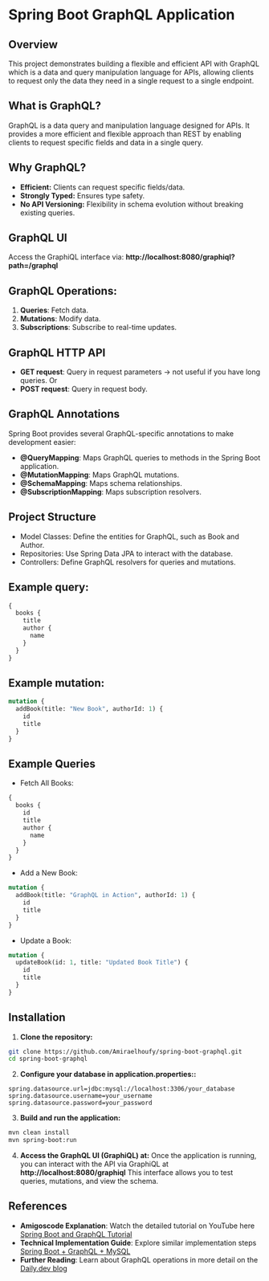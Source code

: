 # Spring Boot GraphQL Application

## Overview
This project demonstrates building a flexible and efficient API with GraphQL which is a data and query manipulation language for APIs,
allowing clients to request only the data they need in a single request to a single endpoint.


## What is GraphQL?
GraphQL is a data query and manipulation language designed for APIs.
 It provides a more efficient and flexible approach than REST by enabling clients to request specific fields and data in a single query.

## Why GraphQL?
- **Efficient:** Clients can request specific fields/data.
- **Strongly Typed:** Ensures type safety.
- **No API Versioning:** Flexibility in schema evolution without breaking existing queries.

## GraphQL UI
Access the GraphiQL interface via: **http://localhost:8080/graphiql?path=/graphql**

## GraphQL Operations:
1. **Queries**: Fetch data.
2. **Mutations**: Modify data.
3. **Subscriptions**: Subscribe to real-time updates.

## GraphQL HTTP API
- **GET request**: Query in request parameters  &rarr; not useful if you have long queries.
Or
- **POST request**: Query in request body.

## GraphQL Annotations
Spring Boot provides several GraphQL-specific annotations to make development easier:

- **@QueryMapping**: Maps GraphQL queries to methods in the Spring Boot application.
- **@MutationMapping**: Maps GraphQL mutations.
- **@SchemaMapping**: Maps schema relationships.
- **@SubscriptionMapping**: Maps subscription resolvers.

## Project Structure
- Model Classes: Define the entities for GraphQL, such as Book and Author.
- Repositories: Use Spring Data JPA to interact with the database.
- Controllers: Define GraphQL resolvers for queries and mutations.

## Example query:
```graphql
{
  books {
    title
    author {
      name
    }
  }
}
```

## Example mutation:

```graphql
mutation {
  addBook(title: "New Book", authorId: 1) {
    id
    title
  }
}
```

## Example Queries
- Fetch All Books:
```graphql
{
  books {
    id
    title
    author {
      name
    }
  }
}
```

- Add a New Book:
```graphql
mutation {
  addBook(title: "GraphQL in Action", authorId: 1) {
    id
    title
  }
}
```

- Update a Book:

```graphql
mutation {
  updateBook(id: 1, title: "Updated Book Title") {
    id
    title
  }
}
```

## Installation
1. **Clone the repository:**
```bash
git clone https://github.com/Amiraelhoufy/spring-boot-graphql.git
cd spring-boot-graphql
```

2. **Configure your database in application.properties::**
```properties
spring.datasource.url=jdbc:mysql://localhost:3306/your_database
spring.datasource.username=your_username
spring.datasource.password=your_password
```

3. **Build and run the application:**
```bash
mvn clean install
mvn spring-boot:run
```

4. **Access the GraphQL UI (GraphiQL) at:**
Once the application is running, you can interact with the API via GraphiQL at **http://localhost:8080/graphiql**
This interface allows you to test queries, mutations, and view the schema.


## References
- **Amigoscode Explanation**: Watch the detailed tutorial on YouTube here [Spring Boot and GraphQL Tutorial](https://www.youtube.com/watch?v=uNB2N_w_ypo)
- **Technical Implementation Guide**: Explore similar implementation steps [Spring Boot + GraphQL + MySQL](https://www.bezkoder.com/spring-boot-graphql-mysql-jpa/#google_vignette)
- **Further Reading**: Learn about GraphQL operations in more detail on the [Daily.dev blog](https://daily.dev/blog/graphql-field-types-explained#what-are-the-three-types-of-operations-in-graphql)
